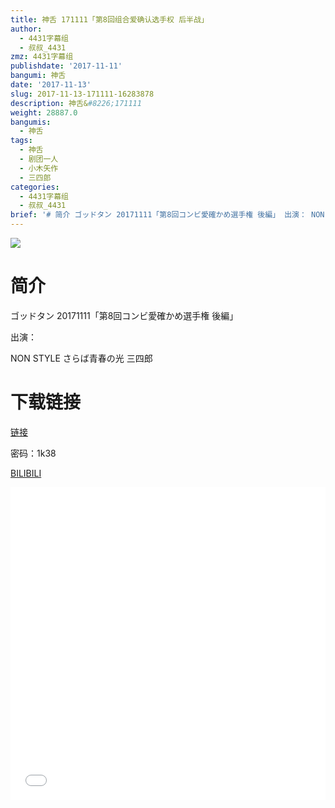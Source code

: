 ```yaml
---
title: 神舌 171111「第8回组合爱确认选手权 后半战」
author:
  - 4431字幕组
  - 叔叔_4431
zmz: 4431字幕组
publishdate: '2017-11-11'
bangumi: 神舌
date: '2017-11-13'
slug: 2017-11-13-171111-16283878
description: 神舌&#8226;171111
weight: 28887.0
bangumis:
  - 神舌
tags:
  - 神舌
  - 剧团一人
  - 小木矢作
  - 三四郎
categories:
  - 4431字幕组
  - 叔叔_4431
brief: '# 简介 ゴッドタン 20171111「第8回コンビ愛確かめ選手権 後編」 出演： NON STYLE さらば青春の光 三四郎 # 下载链接'
---
```

![](https://i.imgur.com/lagevf7.png)
# 简介  
ゴッドタン 20171111「第8回コンビ愛確かめ選手権 後編」

出演：

NON STYLE  さらば青春の光  三四郎

# 下载链接
<a href="http://pan.baidu.com/s/1kVb0VMR" target="_blank">链接</a>

密码：1k38


  [BILIBILI](https://www.bilibili.com/video/av16283878/)

  <iframe src="//www.bilibili.com/blackboard/player.html?aid=16283878" width="100%" height="500" frameborder="0" allowfullscreen="allowfullscreen"></iframe>
